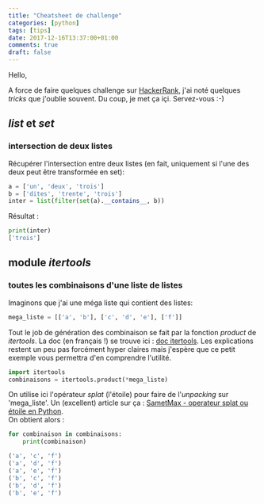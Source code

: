```yaml
---
title: "Cheatsheet de challenge"
categories: [python]
tags: [tips]
date: 2017-12-16T13:37:00+01:00
comments: true
draft: false
---
```


Hello,

A force de faire quelques challenge sur [HackerRank](https://www.hackerrank.com/yeswearecoding), j'ai
noté quelques *tricks* que j'oublie souvent. Du coup, je met ça içi. Servez-vous :-)

## *list* et *set*

### intersection de deux listes

Récupérer l'intersection entre deux listes (en fait, uniquement si l'une des deux peut être transformée en set):

```python
a = ['un', 'deux', 'trois']
b = ['dites', 'trente', 'trois']
inter = list(filter(set(a).__contains__, b))
```

Résultat :

```python
print(inter)
['trois']
```

## module *itertools*

### toutes les combinaisons d'une liste de listes

Imaginons que j'ai une méga liste qui contient des listes:  

```python
mega_liste = [['a', 'b'], ['c', 'd', 'e'], ['f']]
```

Tout le job de génération des combinaison se fait par la fonction *product* de *itertools*. La doc (en français !) se trouve ici : [doc itertools](https://docs.python.org/fr/3.6/library/itertools.html#itertools.product). Les explications restent un peu pas forcément hyper claires mais j'espère que ce petit exemple vous permettra d'en comprendre l'utilité.  

```python
import itertools
combinaisons = itertools.product(*mega_liste)
```

On utilise ici l'opérateur *splat* (l'étoile) pour faire de l'*unpacking* sur 'mega_liste'. Un (excellent) article sur ça : [SametMax - operateur splat ou étoile en Python](http://sametmax.com/operateur-splat-ou-etoile-en-python/).  
On obtient alors :  

```python
for combinaison in combinaisons:
    print(combinaison)

('a', 'c', 'f')
('a', 'd', 'f')
('a', 'e', 'f')
('b', 'c', 'f')
('b', 'd', 'f')
('b', 'e', 'f')
```
